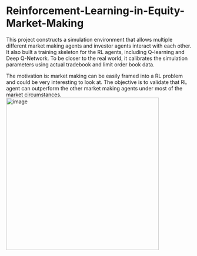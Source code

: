 # Reinforcement-Learning-in-Equity-Market-Making

This project constructs a simulation environment that allows multiple different market making agents and investor agents interact with each other. It also built a training skeleton for the RL agents, including Q-learning and Deep Q-Network. To be closer to the real world, it calibrates the simulation parameters using actual tradebook and limit order book data.

The motivation is: market making can be easily framed into a RL problem and could be very interesting to look at. The objective is to validate that RL agent can outperform the other market making agents under most of the market circumstances.
<img width="415" alt="image" src="https://user-images.githubusercontent.com/98685660/206237720-8f345e19-df90-4036-8d6f-198e3e438668.png">
